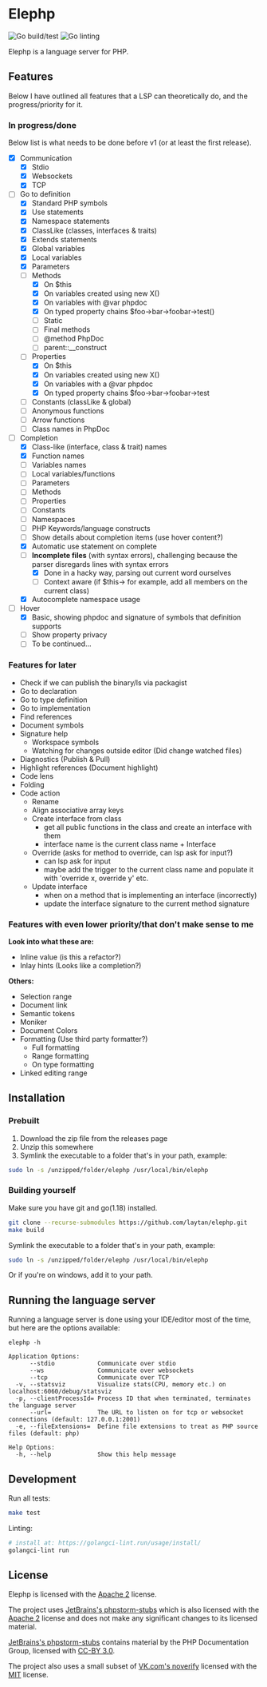 # Elephp

![Go build/test](https://github.com/laytan/elephp/actions/workflows/go-test.yml/badge.svg?branch=main)
![Go linting](https://github.com/laytan/elephp/actions/workflows/golangci-lint.yml/badge.svg?branch=main)

Elephp is a language server for PHP.

## Features

Below I have outlined all features that a LSP can theoretically do, and the progress/priority for it.

### In progress/done

Below list is what needs to be done before v1 (or at least the first release).

- [x] Communication
    - [x] Stdio
    - [x] Websockets
    - [x] TCP
- [ ] Go to definition
    - [x] Standard PHP symbols
    - [x] Use statements
    - [x] Namespace statements
    - [x] ClassLike (classes, interfaces & traits)
    - [x] Extends statements
    - [x] Global variables
    - [x] Local variables
    - [x] Parameters
    - [ ] Methods
        - [x] On $this
        - [x] On variables created using new X()
        - [x] On variables with @var phpdoc
        - [x] On typed property chains $foo->bar->foobar->test()
        - [ ] Static
        - [ ] Final methods
        - [ ] @method PhpDoc
        - [ ] parent::__construct
    - [ ] Properties
        - [x] On $this
        - [x] On variables created using new X()
        - [x] On variables with a @var phpdoc
        - [x] On typed property chains $foo->bar->foobar->test
    - [ ] Constants (classLike & global)
    - [ ] Anonymous functions
    - [ ] Arrow functions
    - [ ] Class names in PhpDoc
- [ ] Completion
    - [x] Class-like (interface, class & trait) names
    - [x] Function names
    - [ ] Variables names
    - [ ] Local variables/functions
    - [ ] Parameters
    - [ ] Methods
    - [ ] Properties
    - [ ] Constants
    - [ ] Namespaces
    - [ ] PHP Keywords/language constructs
    - [ ] Show details about completion items (use hover content?)
    - [x] Automatic use statement on complete
    - [ ] **Incomplete files** (with syntax errors), challenging because the parser disregards lines with syntax errors
        - [x] Done in a hacky way, parsing out current word ourselves
        - [ ] Context aware (if $this-> for example, add all members on the current class)
    - [x] Autocomplete namespace usage
- [ ] Hover
    - [x] Basic, showing phpdoc and signature of symbols that definition supports
    - [ ] Show property privacy
    - [ ] To be continued...

### Features for later

- Check if we can publish the binary/ls via packagist
- Go to declaration
- Go to type definition
- Go to implementation
- Find references
- Document symbols
- Signature help
    - Workspace symbols
    - Watching for changes outside editor (Did change watched files)
- Diagnostics (Publish & Pull)
- Highlight references (Document highlight)
- Code lens
- Folding
- Code action
    - Rename
    - Align associative array keys
    - Create interface from class
        - get all public functions in the class and create an interface with them
        - interface name is the current class name + Interface
    - Override (asks for method to override, can lsp ask for input?)
        - can lsp ask for input
        - maybe add the trigger to the current class name and populate it with 'override x, override y' etc.
    - Update interface
        - when on a method that is implementing an interface (incorrectly)
        - update the interface signature to the current method signature

### Features with even lower priority/that don't make sense to me

**Look into what these are:**  
- Inline value (is this a refactor?)
- Inlay hints (Looks like a completion?)

**Others:**  
- Selection range
- Document link
- Semantic tokens
- Moniker
- Document Colors
- Formatting (Use third party formatter?)
    - Full formatting
    - Range formatting
    - On type formatting
- Linked editing range

## Installation

### Prebuilt

1. Download the zip file from the releases page
2. Unzip this somewhere
3. Symlink the executable to a folder that's in your path, example:
```bash
sudo ln -s /unzipped/folder/elephp /usr/local/bin/elephp
```

### Building yourself

Make sure you have git and go(1.18) installed.

```bash
git clone --recurse-submodules https://github.com/laytan/elephp.git
make build
```

Symlink the executable to a folder that's in your path, example:
```bash
sudo ln -s /unzipped/folder/elephp /usr/local/bin/elephp
```

Or if you're on windows, add it to your path.

## Running the language server

Running a language server is done using your IDE/editor most of the time,
but here are the options available:

```
elephp -h

Application Options:
      --stdio            Communicate over stdio
      --ws               Communicate over websockets
      --tcp              Communicate over TCP
  -v, --statsviz         Visualize stats(CPU, memory etc.) on localhost:6060/debug/statsviz
  -p, --clientProcessId= Process ID that when terminated, terminates the language server
      --url=             The URL to listen on for tcp or websocket connections (default: 127.0.0.1:2001)
  -e, --fileExtensions=  Define file extensions to treat as PHP source files (default: php)

Help Options:
  -h, --help             Show this help message
```

## Development

Run all tests:
```bash
make test
```

Linting:
```bash
# install at: https://golangci-lint.run/usage/install/
golangci-lint run
```

## License

Elephp is licensed with the [Apache 2](https://www.apache.org/licenses/LICENSE-2.0) license.

The project uses [JetBrains's phpstorm-stubs](https://github.com/JetBrains/phpstorm-stubs)
which is also licensed with the [Apache 2](https://www.apache.org/licenses/LICENSE-2.0) license and does not
make any significant changes to its licensed material.

[JetBrains's phpstorm-stubs](https://github.com/JetBrains/phpstorm-stubs) contains material by the PHP Documentation Group,
licensed with [CC-BY 3.0](https://www.php.net/manual/en/cc.license.php).

The project also uses a small subset of [VK.com's noverify](https://github.com/VKCOM/noverify)
licensed with the [MIT](https://raw.githubusercontent.com/VKCOM/noverify/v0.5.3/LICENSE) license.
